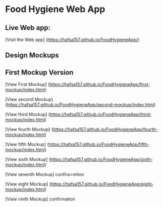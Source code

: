 # Food Hygiene Web App 

##  Live Web app: 
[Visit the Web app] (https://hafsa157.github.io/FoodHygieneApp/)




##  Design Mockups

## First Mockup Version

[View First Mockup]   (https://hafsa157.github.io/FoodHygieneApp/first-mockup/index.html)


[View second Mockup]  (https://hafsa157.github.io/FoodHygieneApp/second-mockup/index.html)



[View third Mockup]   (https://hafsa157.github.io/FoodHygieneApp/third-mockup/index.html)



[View fourth Mockup]  (https://hafsa157.github.io/FoodHygieneApp/fourth-mockup/index.html)


[View fifth Mockup]   (https://hafsa157.github.io/FoodHygieneApp/fifth-mockup/index.html)


[View sixth Mockup]   (https://hafsa157.github.io/FoodHygieneApp/sixth-mockup/index.html)

[View seventh Mockup] confira=mtion

[View eight Mockup]  (https://hafsa157.github.io/FoodHygieneApp/eight-mockup/index.html)


[View ninth Mockup] confirmation

 
